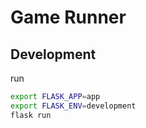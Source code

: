# Game Runner

## Development

run

```sh
export FLASK_APP=app
export FLASK_ENV=development
flask run
```

